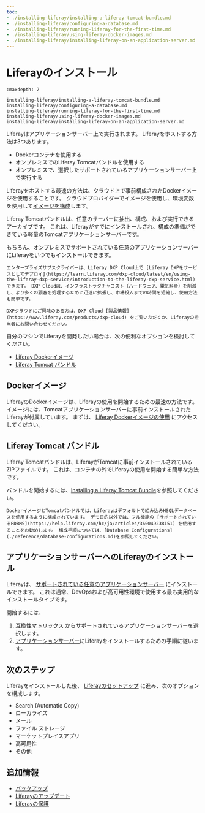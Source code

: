 ```yaml
---
toc:
- ./installing-liferay/installing-a-liferay-tomcat-bundle.md
- ./installing-liferay/configuring-a-database.md
- ./installing-liferay/running-liferay-for-the-first-time.md
- ./installing-liferay/using-liferay-docker-images.md
- ./installing-liferay/installing-liferay-on-an-application-server.md
---
```

# Liferayのインストール

```{toctree}
:maxdepth: 2

installing-liferay/installing-a-liferay-tomcat-bundle.md
installing-liferay/configuring-a-database.md
installing-liferay/running-liferay-for-the-first-time.md
installing-liferay/using-liferay-docker-images.md
installing-liferay/installing-liferay-on-an-application-server.md
```

Liferayはアプリケーションサーバー上で実行されます。 Liferayをホストする方法は3つあります。

* Dockerコンテナを使用する
* オンプレミスでのLiferay Tomcatバンドルを使用する
* オンプレミスで、選択したサポートされているアプリケーションサーバー上で実行する

Liferayをホストする最速の方法は、クラウド上で事前構成されたDockerイメージを使用することです。 クラウドプロバイダーでイメージを使用し、環境変数を使用して[イメージを構成](./installing-liferay/using-liferay-docker-images.md)します。

Liferay Tomcatバンドルは、任意のサーバーに抽出、構成、および実行できるアーカイブです。 これは、Liferayがすでにインストールされ、構成の準備ができている軽量のTomcatアプリケーションサーバーです。

もちろん、オンプレミスでサポートされている任意のアプリケーションサーバーにLiferayをいつでもインストールできます。

```{note}
エンタープライズサブスクライバーは、Liferay DXP Cloud上で [Liferay DXPをサービスとしてデプロイ](https://learn.liferay.com/dxp-cloud/latest/en/using-the-liferay-dxp-service/introduction-to-the-liferay-dxp-service.html) できます。 DXP Cloudは、インフラストラクチャコスト（ハードウェア、電気料金）を削減し、より多くの顧客を処理するために迅速に拡張し、市場投入までの時間を短縮し、使用方法も簡単です。

DXPクラウドにご興味のある方は、DXP Cloud [製品情報](https://www.liferay.com/products/dxp-cloud) をご覧いただくか、Liferayの担当者にお問い合わせください。
```

自分のマシンでLiferayを開発したい場合は、次の便利なオプションを検討してください。

* [Liferay Dockerイメージ](#docker-image)
* [Liferay Tomcat バンドル](#liferay-tomcat-bundle)

## Dockerイメージ

LiferayのDockerイメージは、Liferayの使用を開始するための最速の方法です。 イメージには、Tomcatアプリケーションサーバーに事前インストールされたLiferayが付属しています。 まずは、 [Liferay Dockerイメージの使用](./installing-liferay/using-liferay-docker-images.md) にアクセスしてください。

## Liferay Tomcat バンドル

Liferay Tomcatバンドルは、LiferayがTomcatに事前インストールされているZIPファイルです。 これは、コンテナの外でLiferayの使用を開始する簡単な方法です。

バンドルを開始するには、[Installing a Liferay Tomcat Bundle](./installing-liferay/installing-a-liferay-tomcat-bundle.md)を参照してください。

```{warning}
DockerイメージとTomcatバンドルでは、Liferayはデフォルトで組み込みHSQLデータベースを使用するように構成されています。 デモ目的以外では、フル機能の [サポートされているRDBMS](https://help.liferay.com/hc/ja/articles/360049238151) を使用することをお勧めします。 構成手順については、[Database Configurations](./reference/database-configurations.md)を参照してください。
```

## アプリケーションサーバーへのLiferayのインストール

Liferayは、 [サポートされている任意のアプリケーションサーバー](https://help.liferay.com/hc/ja/articles/360049238151) にインストールできます。 これは通常、DevOpsおよび高可用性環境で使用する最も実用的なインストールタイプです。

開始するには、

1. [互換性マトリックス](https://help.liferay.com/hc/ja/articles/360049238151) からサポートされているアプリケーションサーバーを選択します。
1. [アプリケーションサーバー](./installing-liferay/installing-liferay-on-an-application-server.md)にLiferayをインストールするための手順に従います。

## 次のステップ

Liferayをインストールした後、 [Liferayのセットアップ](./setting-up-liferay.md) に進み、次のオプションを構成します。

* Search (Automatic Copy)
* ローカライズ
* メール
* ファイル ストレージ
* マーケットプレイスアプリ
* 高可用性
* その他

## 追加情報

* [バックアップ](./maintaining-a-liferay-installation/backing-up.md)
* [Liferayのアップデート](./maintaining-a-liferay-installation/updating-liferay.md)
* [Liferayの保護](./securing-liferay.md)